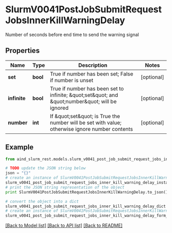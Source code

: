 # SlurmV0041PostJobSubmitRequestJobsInnerKillWarningDelay

Number of seconds before end time to send the warning signal

## Properties

Name | Type | Description | Notes
------------ | ------------- | ------------- | -------------
**set** | **bool** | True if number has been set; False if number is unset | [optional] 
**infinite** | **bool** | True if number has been set to infinite; \&quot;set\&quot; and \&quot;number\&quot; will be ignored | [optional] 
**number** | **int** | If \&quot;set\&quot; is True the number will be set with value; otherwise ignore number contents | [optional] 

## Example

```python
from aind_slurm_rest.models.slurm_v0041_post_job_submit_request_jobs_inner_kill_warning_delay import SlurmV0041PostJobSubmitRequestJobsInnerKillWarningDelay

# TODO update the JSON string below
json = "{}"
# create an instance of SlurmV0041PostJobSubmitRequestJobsInnerKillWarningDelay from a JSON string
slurm_v0041_post_job_submit_request_jobs_inner_kill_warning_delay_instance = SlurmV0041PostJobSubmitRequestJobsInnerKillWarningDelay.from_json(json)
# print the JSON string representation of the object
print SlurmV0041PostJobSubmitRequestJobsInnerKillWarningDelay.to_json()

# convert the object into a dict
slurm_v0041_post_job_submit_request_jobs_inner_kill_warning_delay_dict = slurm_v0041_post_job_submit_request_jobs_inner_kill_warning_delay_instance.to_dict()
# create an instance of SlurmV0041PostJobSubmitRequestJobsInnerKillWarningDelay from a dict
slurm_v0041_post_job_submit_request_jobs_inner_kill_warning_delay_form_dict = slurm_v0041_post_job_submit_request_jobs_inner_kill_warning_delay.from_dict(slurm_v0041_post_job_submit_request_jobs_inner_kill_warning_delay_dict)
```
[[Back to Model list]](../README.md#documentation-for-models) [[Back to API list]](../README.md#documentation-for-api-endpoints) [[Back to README]](../README.md)


